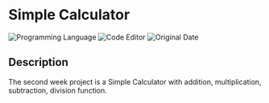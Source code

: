 # Simple Calculator

![Programming Language](https://img.shields.io/badge/Programming%20Language-Java-red)
![Code Editor](https://img.shields.io/badge/Code%20Editor-Android%20Studio-blue)
![Original Date](https://img.shields.io/badge/Original%20Date-Feb%208%2C%202021-important)

## Description 

The second week project is a Simple Calculator with addition, multiplication, subtraction, division function. 